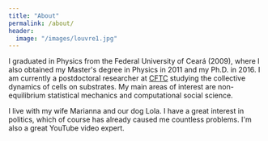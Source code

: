 ```yaml
---
title: "About"
permalink: /about/
header:
  image: "/images/louvre1.jpg"
---
```


I graduated in Physics from the Federal University of Ceará (2009), where I also obtained my Master's degree in Physics in 2011 and my Ph.D. in 2016. I am 
currently a postdoctoral researcher at [CFTC](http://cftc.fc.ul.pt/membro.php?username=piaget) studying the collective dynamics of cells on substrates. My main areas of interest are non-equilibrium statistical mechanics and computational social science. 

<!--currently an Assistant Professor and Director of Research and Innovation at the Federal Institute of Ceará on the [Acaraú](http://www.ifce.edu.br/acarau) campus. My main areas of interest are Statistical Mechanics and Computational Social Science. 
I am currently investigating the impact of money invested on political campaigns by the candidates on the final result of the election.-->
<!--relation between crimes and mobility in big cities and the financial resources  -->

I live with my wife Marianna and our dog Lola. I have a great interest in politics, which of course has already caused me 
countless problems. I'm also a great YouTube video expert.
<!--, and a compulsive procrastinator in treatment.-->
